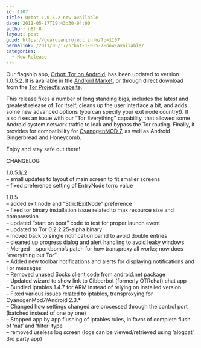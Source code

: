 ```yaml
---
id: 1107
title: Orbot 1.0.5.2 now available
date: 2011-05-17T19:43:30-04:00
author: n8fr8
layout: post
guid: https://guardianproject.info/?p=1107
permalink: /2011/05/17/orbot-1-0-5-2-now-available/
categories:
  - New Release
---
```

Our flagship app, [Orbot: Tor on Android](/apps/orbot), has been updated to version 1.0.5.2. It is available in the [Android Market](https://market.android.com/details?id=org.torproject.android&feature=search_result), or through direct download from the [Tor Project&#8217;s website](https://www.torproject.org/docs/android.html.en).

This release fixes a number of long standing bigs, includes the latest and greatest release of Tor itself, cleans up the user interface a bit, and adds some new advanced options (you can specify your exit node country!). It also fixes an issue with our &#8220;Tor Everything&#8221; capability, that allowed some Android system network traffic to leak and bypass the Tor routing. Finally, it provides for compatibility for [CyanogenMOD 7](http://code.google.com/p/cyanogenmod/issues/detail?id=1120), as well as Android Gingerbread and Honeycomb.

Enjoy and stay safe out there!

CHANGELOG

1.0.5.1/.2  
&#8211; small updates to layout of main screen to fit smaller screens  
&#8211; fixed preference setting of EntryNode torrc value

1.0.5  
&#8211; added exit node and &#8220;StrictExitNode&#8221; preference  
&#8211; fixed tor binary installation issue related to max resource size and compression  
&#8211; updated &#8220;start on boot&#8221; code to test for proper launch event  
&#8211; updated to Tor 0.2.2.25-alpha binary  
&#8211; moved back to single notification bar id to avoid double entries  
&#8211; cleaned up progress dialog and alert handling to avoid leaky windows  
&#8211; Merged __sporkbomb&#8217;s patch for how transproxy all works; now does &#8220;everything but Tor&#8221;  
&#8211; Added new toolbar notifications and alerts for displaying notifications and Tor messages  
&#8211; Removed unused Socks client code from android.net package  
&#8211; Updated wizard to show link to Gibberbot (formerly OTRchat) chat app  
&#8211; Bundled iptables 1.4.7 for ARM instead of relying on installed version  
&#8211; Fixed various issues related to iptables, transproxying for CyanogenMod7/Android 2.3.*  
&#8211; Changed how settings changed are processed through the control port (batched instead of one by one)  
&#8211; Stopped app by app flushing of iptables rules, in favor of complete flush of &#8216;nat&#8217; and &#8216;filter&#8217; type  
&#8211; removed useless log screen (logs can be viewed/retrieved using &#8216;alogcat&#8217; 3rd party app)